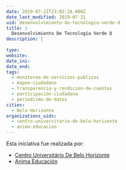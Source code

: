 ```yaml
---
date: 2019-07-21T23:02:24.000Z
date_last_modified: 2019-07-21
uid: desenvolvimiento-de-tecnologia-verde-d
title: |
  Desenvolvimiento De Tecnología Verde D
description: |
  
type: 
website: 
date_ini: 
date_end: 
tags:
  - monitoreo-de-servicios-publicos
  - mapeo-ciudadano
  - transparencia-y-rendicion-de-cuentas
  - participación-ciudadana
  - periodismo-de-datos
cities: 
  - Belo Horizonte
organizations_uids:
  - centro-universitario-de-belo-horizonte
  - anima-educacion
---
```


Esta iniciativa fue realizada por:

- [Centro Universitário De Belo Horizonte](/organizaciones/centro-universitario-de-belo-horizonte)
- [Anima Educación](/organizaciones/anima-educacion)
